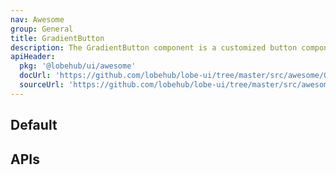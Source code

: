 ```yaml
---
nav: Awesome
group: General
title: GradientButton
description: The GradientButton component is a customized button component built on top of Ant Design's Button component. It allows for customization of the button appearance with a gradient background and a glow effect. It also includes an optional spin animation.
apiHeader:
  pkg: '@lobehub/ui/awesome'
  docUrl: 'https://github.com/lobehub/lobe-ui/tree/master/src/awesome/GradientButton/index.md'
  sourceUrl: 'https://github.com/lobehub/lobe-ui/tree/master/src/awesome/GradientButton/index.tsx'
---
```


## Default

<code src="./demos/index.tsx" nopadding></code>

## APIs

<API></API>
